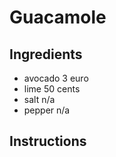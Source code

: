 # Guacamole 
## Ingredients 
* avocado 3 euro
* lime 50 cents
* salt n/a
* pepper n/a
## Instructions
